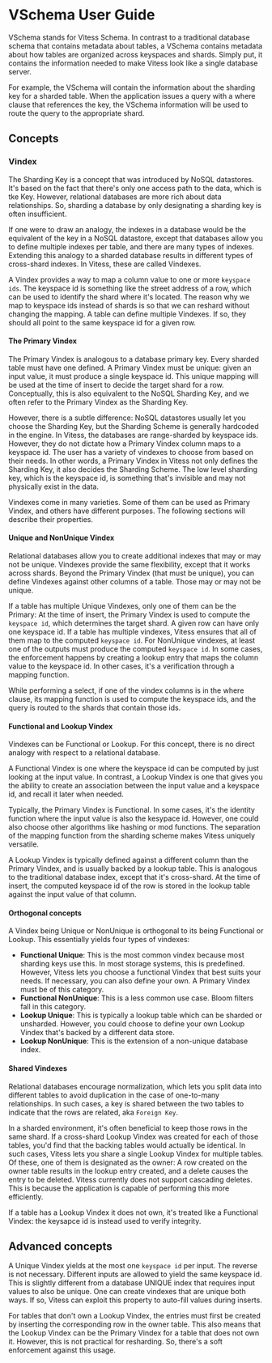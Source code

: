 # VSchema User Guide

VSchema stands for Vitess Schema. In contrast to a traditional database schema that contains metadata about tables, a VSchema contains metadata about how tables are organized across keyspaces and shards. Simply put, it contains the information needed to make Vitess look like a single database server.

For example, the VSchema will contain the information about the sharding key for a sharded table. When the application issues a query with a where clause that references the key, the VSchema information will be used to route the query to the appropriate shard.

## Concepts

### Vindex

The Sharding Key is a concept that was introduced by NoSQL datastores. It's based on the fact that there's only one access path to the data, which is tke Key. However, relational databases are more rich about data relationships. So, sharding a database by only designating a sharding key is often insufficient.

If one were to draw an analogy, the indexes in a database would be the equivalent of the key in a NoSQL datastore, except that databases allow you to define multiple indexes per table, and there are many types of indexes. Extending this analogy to a sharded database results in different types of cross-shard indexes. In Vitess, these are called Vindexes.

A Vindex provides a way to map a column value to one or more `keyspace ids`. The keyspace id is something like the street address of a row, which can be used to identify the shard where it's located. The reason why we map to keyspace ids instead of shards is so that we can reshard without changing the mapping. A table can define multiple Vindexes. If so, they should all point to the same keyspace id for a given row.

#### The Primary Vindex

The Primary Vindex is analogous to a database primary key. Every sharded table must have one defined. A Primary Vindex must be unique: given an input value, it must produce a single keyspace id. This unique mapping will be used at the time of insert to decide the target shard for a row. Conceptually, this is also equivalent to the NoSQL Sharding Key, and we often refer to the Primary Vindex as the Sharding Key.

However, there is a subtle difference: NoSQL datastores usually let you choose the Sharding Key, but the Sharding Scheme is generally hardcoded in the engine. In Vitess, the databases are range-sharded by keyspace ids. However, they do not dictate how a Primary Vindex column maps to a keyspace id. The user has a variety of vindexes to choose from based on their needs. In other words, a Primary Vindex in Vitess not only defines the Sharding Key, it also decides the Sharding Scheme. The low level sharding key, which is the keyspace id, is something that's invisible and may not physically exist in the data.

Vindexes come in many varieties. Some of them can be used as Primary Vindex, and others have different purposes. The following sections will describe their properties.

#### Unique and NonUnique Vindex

Relational databases allow you to create additional indexes that may or may not be unique. Vindexes provide the same flexibility, except that it works across shards. Beyond the Primary Vindex (that must be unique), you can define Vindexes against other columns of a table. Those may or may not be unique.

If a table has multiple Unique Vindexes, only one of them can be the Primary: At the time of insert, the Primary Vindex is used to compute the `keyspace id`, which determines the target shard. A given row can have only one keyspace id. If a table has multiple vindexes, Vitess ensures that all of them map to the computed `keyspace id`. For NonUnique vindexes, at least one of the outputs must produce the computed `keyspace id`. In some cases, the enforcement happens by creating a lookup entry that maps the column value to the keyspace id. In other cases, it's a verification through a mapping function.

While performing a select, if one of the vindex columns is in the where clause, its mapping function is used to compute the keyspace ids, and the query is routed to the shards that contain those ids.

#### Functional and Lookup Vindex

Vindexes can be Functional or Lookup. For this concept, there is no direct analogy with respect to a relational database.

A Functional Vindex is one where the keyspace id can be computed by just looking at the input value. In contrast, a Lookup Vindex is one that gives you the ability to create an association between the input value and a keyspace id, and recall it later when needed.

Typically, the Primary Vindex is Functional. In some cases, it's the identity function where the input value is also the kesypace id. However, one could also choose other algorithms like hashing or mod functions. The separation of the mapping function from the sharding scheme makes Vitess uniquely versatile.

A Lookup Vindex is typically defined against a different column than the Primary Vindex, and is usually backed by a lookup table. This is analogous to the traditional database index, except that it's cross-shard. At the time of insert, the computed keyspace id of the row is stored in the lookup table against the input value of that column.

#### Orthogonal concepts

A Vindex being Unique or NonUnique is orthogonal to its being Functional or Lookup. This essentially yields four types of vindexes:

* **Functional Unique**: This is the most common vindex because most sharding keys use this. In most storage systems, this is predefined. However, Vitess lets you choose a functional Vindex that best suits your needs. If necessary, you can also define your own. A Primary Vindex must be of this category.
* **Functional NonUnique**: This is a less common use case. Bloom filters fall in this category.
* **Lookup Unique**: This is typically a lookup table which can be sharded or unsharded. However, you could choose to define your own Lookup Vindex that's backed by a different data store.
* **Lookup NonUnique**: This is the extension of a non-unique database index.

#### Shared Vindexes

Relational databases encourage normalization, which lets you split data into different tables to avoid duplication in the case of one-to-many relationships. In such cases, a key is shared between the two tables to indicate that the rows are related, aka `Foreign Key`.

In a sharded environment, it's often beneficial to keep those rows in the same shard. If a cross-shard Lookup Vindex was created for each of those tables, you'd find that the backing tables would actually be identical. In such cases, Vitess lets you share a single Lookup Vindex for multiple tables. Of these, one of them is designated as the owner: A row created on the owner table results in the lookup entry created, and a delete causes the entry to be deleted. Vitess currently does not support cascading deletes. This is because the application is capable of performing this more efficiently.

If a table has a Lookup Vindex it does not own, it's treated like a Functional Vindex: the keysapce id is instead used to verify integrity.

## Advanced concepts

A Unique Vindex yields at the most one `keyspace id` per input. The reverse is not necessary. Different inputs are allowed to yield the same keyspace id. This is slightly different from a database UNIQUE index that requires input values to also be unique. One can create vindexes that are unique both ways. If so, Vitess can exploit this property to auto-fill values during inserts.

For tables that don't own a Lookup Vindex, the entries must first be created by inserting the corresponding row in the owner table. This also means that the Lookup Vindex can be the Primary Vindex for a table that does not own it. However, this is not practical for resharding. So, there's a soft enforcement against this usage.
